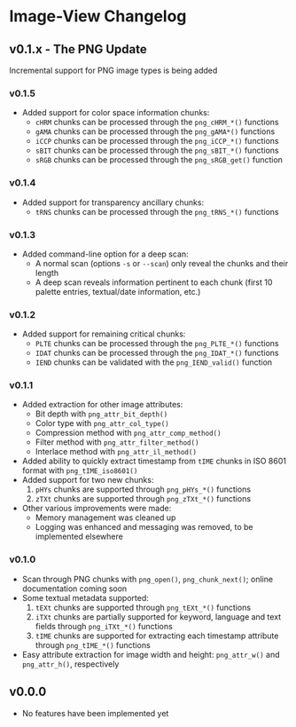 # Image-View Changelog

## v0.1.x - **The PNG Update**

Incremental support for PNG image types is being added

### v0.1.5

* Added support for color space information chunks:
  * `cHRM` chunks can be processed through the `png_cHRM_*()` functions
  * `gAMA` chunks can be processed through the `png_gAMA*()` functions
  * `iCCP` chunks can be processed through the `png_iCCP_*()` functions
  * `sBIT` chunks can be processed through the `png_sBIT_*()` functions
  * `sRGB` chunks can be processed through the `png_sRGB_get()` function

### v0.1.4

* Added support for transparency ancillary chunks:
  * `tRNS` chunks can be processed through the `png_tRNS_*()` functions

### v0.1.3

* Added command-line option for a deep scan:
  * A normal scan (options `-s` or `--scan`) only reveal the chunks and their length
  * A deep scan reveals information pertinent to each chunk (first 10 palette entries, textual/date information, etc.)

### v0.1.2

* Added support for remaining critical chunks:
  * `PLTE` chunks can be processed through the `png_PLTE_*()` functions
  * `IDAT` chunks can be processed through the `png_IDAT_*()` functions
  * `IEND` chunks can be validated with the `png_IEND_valid()` function

### v0.1.1

* Added extraction for other image attributes:
  * Bit depth with `png_attr_bit_depth()`
  * Color type with `png_attr_col_type()`
  * Compression method with `png_attr_comp_method()`
  * Filter method with `png_attr_filter_method()`
  * Interlace method with `png_attr_il_method()`
* Added ability to quickly extract timestamp from `tIME` chunks in ISO 8601 format with `png_tIME_iso8601()`
* Added support for two new chunks:
  1. `pHYs` chunks are supported through `png_pHYs_*()` functions
  2. `zTXt` chunks are supported through `png_zTXt_*()` functions
* Other various improvements were made:
  * Memory management was cleaned up
  * Logging was enhanced and messaging was removed, to be implemented elsewhere

### v0.1.0

* Scan through PNG chunks with `png_open()`, `png_chunk_next()`; online documentation coming soon
* Some textual metadata supported:
  1. `tEXt` chunks are supported through `png_tEXt_*()` functions
  2. `iTXt` chunks are partially supported for keyword, language and text fields through `png_iTXt_*()` functions
  3. `tIME` chunks are supported for extracting each timestamp attribute through `png_tIME_*()` functions
* Easy attribute extraction for image width and height: `png_attr_w()` and `png_attr_h()`, respectively

## v0.0.0

* No features have been implemented yet
